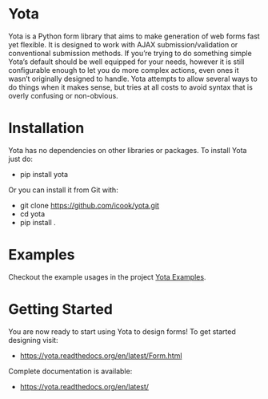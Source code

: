 Yota
================

Yota is a Python form library that aims to make generation of web forms fast yet flexible. It is designed to work with AJAX submission/validation or conventional submission methods. If you’re trying to do something simple Yota’s default should be well equipped for your needs, however it is still configurable enough to let you do more complex actions, even ones it wasn’t originally designed to handle. Yota attempts to allow several ways to do things when it makes sense, but tries at all costs to avoid syntax that is overly confusing or non-obvious.

Installation
================

Yota has no dependencies on other libraries or packages. To install Yota just do:

+ pip install yota

Or you can install it from Git with:

+ git clone https://github.com/icook/yota.git
+ cd yota
+ pip install .

Examples
================

Checkout the example usages in the project [Yota Examples](https://github.com/icook/yota_examples>).

Getting Started
================

You are now ready to start using Yota to design forms! To get started designing visit:

+ https://yota.readthedocs.org/en/latest/Form.html

Complete documentation is available:

+ https://yota.readthedocs.org/en/latest/
